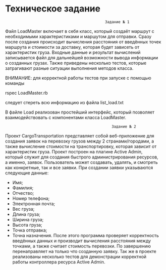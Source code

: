 # Техническое задание
                                                 Задание № 1
  Файл LoadMaster включает в себя класс, который создаёт маршрут с необходимыми характеристиками и маршутом для отправки. Сразу после создания происходит вычисления расстояния от введённых точек маршрута и стоимости за доставку, которая будет зависеть от характеристик груза. Входные данные и результат вычислений записывается файл для дальнейшей возможности вывода информации о созданных грузах. Также приведены несколько тестов, которые затрагивают разные ситуации выполнения методов класса.

ВНИМАНИЕ: для корректной работы тестов при запуске с помощью команды

rspec LoadMaster.rb

следует стереть всю информацию из файла list_load.txt
  
  В файле Load реализован простейший интерфейс, который позволяет взаимодействовать с компонентами класса LoadMaster.


                                                    Задание № 2
  Проект CargoTransportation представляет собой веб-приложение для создания заявок на перевозку грузов между 2 странами/городами, а также вычисление стоимости на транспортировку, которая зависит от характеристик груза.
  Проект построен на плагине Active Admin, который служит для создания быстрого администрирования ресурсов, а именно, заявок. Пользователь может создавать, удалять, и смотреть как конкретные, так и все заявки. При создании заявки указываются следующие данные:
  - Имя;
  - Фамилия;
  - Отчество;
  - Номер телефона;
  - Электронная почта;
  - Вес груза;
  - Длина груза;
  - Ширина груза;
  - Высота груза;
  - Точка отправка;
  - Точна назначения.
  После этого программа проверяет корректность введённых данных и производит вычисления расстояния между точками, а также считает стоимость перевозки. По завершению перенаправляет на только что созданную заявку.
  Так же в проекте реализованы несколько тестов для демонстрации корректной работы контроллера ресурса Active Admin.
